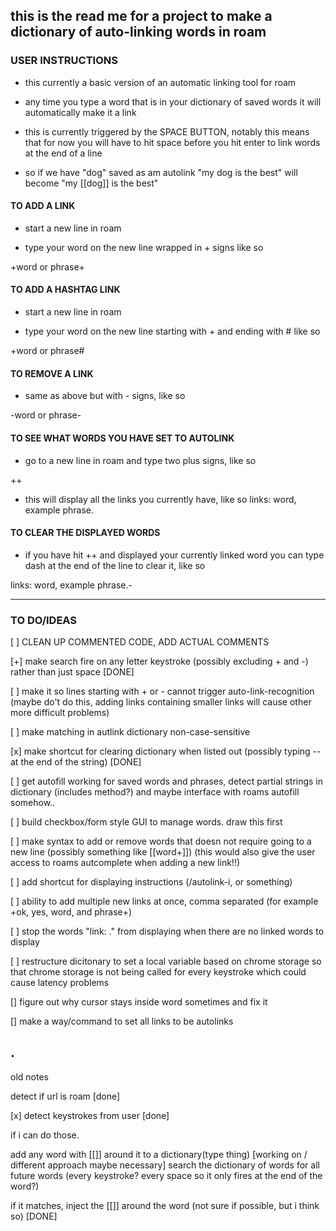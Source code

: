 this is the read me for a project to make a dictionary of auto-linking words in roam
----------------------------------------------------------------
### USER INSTRUCTIONS
* this currently a basic version of an automatic linking tool for roam

* any time you type a word that is in your dictionary of saved words it will automatically make it a link

* this is currently triggered by the SPACE BUTTON, notably this means that for now you will have to hit space before you hit enter to link words at the end of a line

* so if we have "dog" saved as am autolink "my dog is the best" will become "my [[dog]] is the best"

#### TO ADD A LINK
* start a new line in roam

* type your word on the new line wrapped in + signs like so

+word or phrase+

#### TO ADD A HASHTAG LINK
* start a new line in roam

* type your word on the new line starting with + and ending with # like so

+word or phrase#

#### TO REMOVE A LINK

* same as above but with - signs, like so

-word or phrase-

#### TO SEE WHAT WORDS YOU HAVE SET TO AUTOLINK
* go to a new line in roam and type two plus signs, like so

++
* this will display all the links you currently have, like so
links: word, example phrase.

#### TO CLEAR THE DISPLAYED WORDS
* if you have hit ++ and displayed your currently linked word you can type dash at the end of the line to clear it, like so

links: word, example phrase.-


------------------------------------------------------------------

### TO DO/IDEAS
[ ] CLEAN UP COMMENTED CODE, ADD ACTUAL COMMENTS

[+] make search fire on any letter keystroke (possibly excluding + and -) rather than just space [DONE]

[ ] make it so lines starting with + or - cannot trigger auto-link-recognition (maybe do't do this, adding links containing smaller links will cause other more difficult problems)

[ ] make matching in autlink dictionary non-case-sensitive

[x] make shortcut for clearing dictionary when listed out (possibly typing -- at the end of the string) [DONE]

[ ] get autofill working for saved words and phrases, detect partial strings in dictionary (includes method?) and maybe interface with roams autofill somehow..

[ ] build checkbox/form style GUI to manage words. draw this first

[ ] make syntax to add or remove words that doesn not require going to a new line (possibly something like [[word+]]) (this would also give the user access to roams autcomplete when adding a new link!!)

[ ] add shortcut for displaying instructions (/autolink-i, or something)

[ ] ability to add multiple new links at once, comma separated (for example +ok, yes, word, and phrase+)

[ ] stop the words "link: ." from displaying when there are no linked words to display

[ ] restructure dicitonary to set a local variable based on chrome storage so that chrome storage is not being called for every keystroke which could cause latency problems

[] figure out why cursor stays inside word sometimes and fix it

[] make a way/command to set all links to be autolinks

.
-------------------------------------------------------------------
old notes 

detect if url is roam [done]

[x] detect keystrokes from user [done]

if i can do those.

add any word with [[]] around it to a dictionary(type thing) [working on / different approach maybe necessary]
search the dictionary of words for all future words (every keystroke? every space so it only fires at the end of the word?)

if it matches, inject the [[]] around the word (not sure if possible, but i think so) [DONE]


